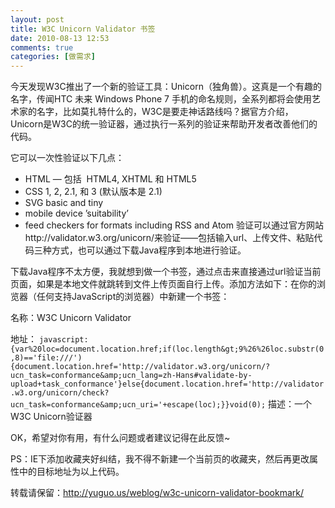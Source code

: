 ```yaml
---
layout: post
title: W3C Unicorn Validator 书签
date: 2010-08-13 12:53
comments: true
categories: [做需求]
---
```


今天发现W3C推出了一个新的验证工具：Unicorn（独角兽）。这真是一个有趣的名字，传闻HTC 未来 Windows Phone 7 手机的命名规则，全系列都将会使用艺术家的名字，比如莫扎特什么的，W3C是要走神话路线吗？据官方介绍，Unicorn是W3C的统一验证器，通过执行一系列的验证来帮助开发者改善他们的代码。

它可以一次性验证以下几点：

*   HTML — 包括  HTML4, XHTML 和 HTML5
*   CSS 1, 2, 2.1, 和 3 (默认版本是 2.1)
*   SVG basic and tiny
*   mobile device ’suitability’
*   feed checkers for formats including RSS and Atom
验证可以通过官方网站http://validator.w3.org/unicorn/来验证——包括输入url、上传文件、粘贴代码三种方式，也可以通过下载Java程序到本地进行验证。

下载Java程序不太方便，我就想到做一个书签，通过点击来直接通过url验证当前页面，如果是本地文件就跳转到文件上传页面自行上传。添加方法如下：在你的浏览器（任何支持JavaScript的浏览器）中新建一个书签：

名称：W3C Unicorn Validator

地址：
`javascript:{var%20loc=document.location.href;if(loc.length&gt;9%26%26loc.substr(0,8)=='file:///'){document.location.href='http://validator.w3.org/unicorn/?ucn_task=conformance&amp;ucn_lang=zh-Hans#validate-by-upload+task_conformance'}else{document.location.href='http://validator.w3.org/unicorn/check?ucn_task=conformance&amp;ucn_uri='+escape(loc);}}void(0);`
描述：一个W3C Unicorn验证器

OK，希望对你有用，有什么问题或者建议记得在此反馈~

PS：IE下添加收藏夹好纠结，我不得不新建一个当前页的收藏夹，然后再更改属性中的目标地址为以上代码。

转载请保留：http://yuguo.us/weblog/w3c-unicorn-validator-bookmark/